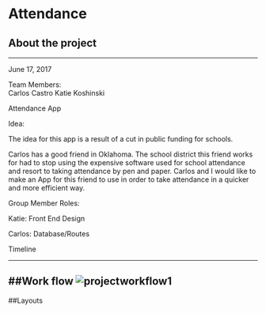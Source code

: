 # Attendance
## About the project
---

June 17, 2017
 
 
Team Members:  
Carlos Castro
Katie Koshinski
 
Attendance App
 
Idea:
 
The idea for this app is a result of a cut in public funding for schools.  
 
Carlos has a good friend in Oklahoma.  The school district this friend works for had to stop using the expensive software used for school attendance and resort to taking attendance by pen and paper.  Carlos and I would like to make an App for this friend to use in order to take attendance in a quicker and more efficient way.  
 
Group Member Roles:
 
 
Katie:   Front End Design
 
 
Carlos:  Database/Routes
 
 
 
Timeline


---
 ##Work flow
![projectworkflow1](https://user-images.githubusercontent.com/20691248/27249684-c0ee019c-52e0-11e7-8b9b-1fac8f6667ef.jpg)
---
 ##Layouts


